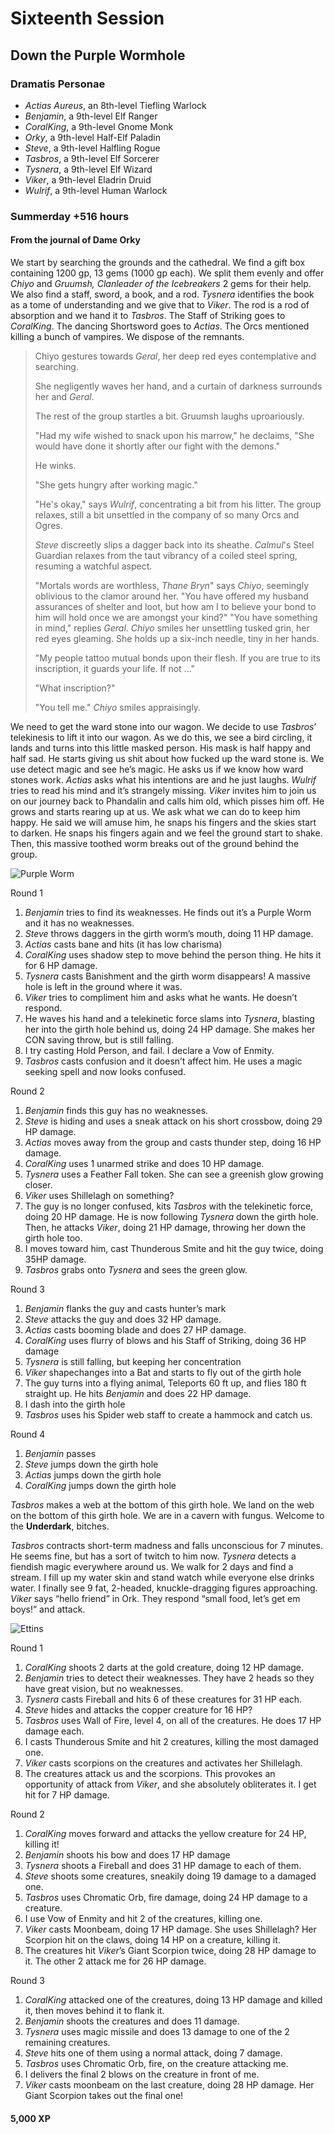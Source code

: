 # Sixteenth Session

## Down the Purple Wormhole

### Dramatis Personae

- *Actias Aureus*, an 8th-level Tiefling Warlock
- *Benjamin*, a 9th-level Elf Ranger
- *CoralKing*, a 9th-level Gnome Monk
- *Orky*, a 9th-level Half-Elf Paladin
- *Steve*, a 9th-level Halfling Rogue
- *Tasbros*, a 9th-level Elf Sorcerer
- *Tysnera*, a 9th-level Elf Wizard
- *Viker*, a 9th-level Eladrin Druid
- *Wulrif*, a 9th-level Human Warlock

### Summerday +516 hours

#### From the journal of Dame Orky

We start by searching the grounds and the cathedral. We find a gift box containing 1200 gp, 13 gems (1000 gp each). We split them evenly and offer *Chiyo* and *Gruumsh, Clanleader of the Icebreakers* 2 gems for their help. We also find a staff, sword, a book, and a rod. *Tysnera* identifies the book as a tome of understanding and we give that to *Viker*. The rod is a rod of absorption and we hand it to *Tasbros*. The Staff of Striking goes to *CoralKing*. The dancing Shortsword goes to *Actias*. The Orcs mentioned killing a bunch of vampires. We dispose of the remnants.

> Chiyo gestures towards *Geral*, her deep red eyes contemplative and searching.
>
> She negligently waves her hand, and a curtain of darkness surrounds her and *Geral*.
>
> The rest of the group startles a bit. Gruumsh laughs uproariously.
>
> "Had my wife wished to snack upon his marrow," he declaims, "She would have done it shortly after our fight with the demons."
>
> He winks.
>
> "She gets hungry after working magic."
>
> "He's okay," says *Wulrif*, concentrating a bit from his litter. The group relaxes, still a bit unsettled in the company of so many Orcs and Ogres.
>
> *Steve* discreetly slips a dagger back into its sheathe. *Calmul*'s Steel Guardian relaxes from the taut vibrancy of a coiled steel spring, resuming a watchful aspect.
>
> "Mortals words are worthless, *Thane Bryn*" says *Chiyo*, seemingly oblivious to the clamor around her.
"You have offered my husband assurances of shelter and loot, but how am I to believe your bond to him will hold once we are amongst your kind?"
"You have something in mind,"  replies *Geral*.
*Chiyo* smiles her unsettling tusked grin, her red eyes gleaming. She holds up a six-inch needle, tiny in her hands.
>
> "My people tattoo mutual bonds upon their flesh. If you are true to its inscription, it guards your life. If not ..."
>
> "What inscription?"
>
> "You tell me." *Chiyo* smiles appraisingly.

We need to get the ward stone into our wagon. We decide to use *Tasbros*’ telekinesis to lift it into our wagon. As we do this, we see a bird circling, it lands and turns into this little masked person. His mask is half happy and half sad. He starts giving us shit about how fucked up the ward stone is. We use detect magic and see he’s magic. He asks us if we know how ward stones work. *Actias* asks what his intentions are and he just laughs. *Wulrif* tries to read his mind and it’s strangely missing. *Viker* invites him to join us on our journey back to Phandalin and calls him old, which pisses him off. He grows and starts rearing up at us. We ask what we can do to keep him happy. He said we will amuse him, he snaps his fingers and the skies start to darken. He snaps his fingers again and we feel the ground start to shake. Then, this massive toothed worm breaks out of the ground behind the group.

![Purple Worm](images/purple-worm.png)

Round 1

1. *Benjamin* tries to find its weaknesses. He finds out it’s a Purple Worm and it has no weaknesses.
2. *Steve* throws daggers in the girth worm’s mouth, doing 11 HP damage.
3. *Actias* casts bane and hits (it has low charisma)
4. *CoralKing* uses shadow step to move behind the person thing. He hits it for 6 HP damage.
5. *Tysnera* casts Banishment and the girth worm disappears! A massive hole is left in the ground where it was.
6. *Viker* tries to compliment him and asks what he wants. He doesn’t respond.
7. He waves his hand and a telekinetic force slams into *Tysnera*, blasting her into the girth hole behind us, doing 24 HP damage. She makes her CON saving throw, but is still falling.
8. I try casting Hold Person, and fail. I declare a Vow of Enmity.
9. *Tasbros* casts confusion and it doesn’t affect him. He uses a magic seeking spell and now looks confused.

Round 2

1. *Benjamin* finds this guy has no weaknesses.
2. *Steve* is hiding and uses a sneak attack on his short crossbow, doing 29 HP damage.
3. *Actias* moves away from the group and casts thunder step, doing 16 HP damage.
4. *CoralKing* uses 1 unarmed strike and does 10 HP damage.
5. *Tysnera* uses a Feather Fall token. She can see a greenish glow growing closer.
6. *Viker* uses Shillelagh on something?
7. The guy is no longer confused, kits *Tasbros* with the telekinetic force, doing 20 HP damage. He is now following *Tysnera* down the girth hole. Then, he attacks *Viker*, doing 21 HP damage, throwing her down the girth hole too.
8. I moves toward him, cast Thunderous Smite and hit the guy twice, doing 35HP damage.
9. *Tasbros* grabs onto *Tysnera* and sees the green glow.

Round 3

1. *Benjamin* flanks the guy and casts hunter’s mark
2. *Steve* attacks the guy and does 32 HP damage.
3. *Actias* casts booming blade and does 27 HP damage.
4. *CoralKing* uses flurry of blows and his Staff of Striking, doing 36 HP damage
5. *Tysnera* is still falling, but keeping her concentration
6. *Viker* shapechanges into a Bat and starts to fly out of the girth hole
7. The guy turns into a flying animal, Teleports 60 ft up, and flies 180 ft straight up. He hits *Benjamin* and does 22 HP damage.
8. I dash into the girth hole
9. *Tasbros* uses his Spider web staff to create a hammock and catch us.

Round 4

1. *Benjamin* passes
2. *Steve* jumps down the girth hole
3. *Actias* jumps down the girth hole
4. *CoralKing* jumps down the girth hole

*Tasbros* makes a web at the bottom of this girth hole. We land on the web on the bottom of this girth hole. We are in a cavern with fungus. Welcome to the **Underdark**, bitches.

*Tasbros* contracts short-term madness and falls unconscious for 7 minutes. He seems fine, but has a sort of twitch to him now. *Tysnera* detects a fiendish magic everywhere around us. We walk for 2 days and find a stream. I fill up my water skin and stand watch while everyone else drinks water. I finally see 9 fat, 2-headed, knuckle-dragging figures approaching. *Viker* says “hello friend” in Ork. They respond “small food, let’s get em boys!” and attack.

![Ettins](images/ettin.png)

Round 1

1. *CoralKing* shoots 2 darts at the gold creature, doing 12 HP damage.
2. *Benjamin* tries to detect their weaknesses. They have 2 heads so they have great vision, but no weaknesses.
3. *Tysnera* casts Fireball and hits 6 of these creatures for 31 HP each.
4. *Steve* hides and attacks the copper creature for 16 HP?
5. *Tasbros* uses Wall of Fire, level 4, on all of the creatures.  He does 17 HP damage each.
6. I casts Thunderous Smite and hit 2 creatures, killing the most damaged one.
7. *Viker* casts scorpions on the creatures and activates her Shillelagh.
8. The creatures attack us and the scorpions. This provokes an opportunity of attack from *Viker*, and she absolutely obliterates it. I get hit for 7 HP damage.

Round 2

1. *CoralKing* moves forward and attacks the yellow creature for 24 HP, killing it!
2. *Benjamin* shoots his bow and does 17 HP damage
3. *Tysnera* shoots a Fireball and does 31 HP damage to each of them.
4. *Steve* shoots some creatures, sneakily doing 19 damage to a damaged one.
5. *Tasbros* uses Chromatic Orb, fire damage, doing 24 HP damage to a creature.
6. I use Vow of Enmity and hit 2 of the creatures, killing one.
7. *Viker* casts Moonbeam, doing 17 HP damage. She uses Shillelagh? Her Scorpion hit on the claws, doing 14 HP on a creature, killing it.
8. The creatures hit *Viker*’s Giant Scorpion twice, doing 28 HP damage to it. The other 2 attack me for 26 HP damage.

Round 3

1. *CoralKing* attacked one of the creatures, doing 13 HP damage and killed it, then moves behind it to flank it.
2. *Benjamin* shoots the creatures and does 11 damage.
3. *Tysnera* uses magic missile and does 13 damage to one of the 2 remaining creatures.
4. *Steve* hits one of them using a normal attack, doing 7 damage.
5. *Tasbros* uses Chromatic Orb, fire, on the creature attacking me.
6. I delivers the final 2 blows on the creature in front of me.
7. *Viker* casts moonbeam on the last creature, doing 28 HP damage. Her Giant Scorpion takes out the final one!

#### 5,000 XP
